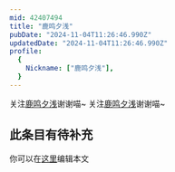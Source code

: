 ```yaml
---
mid: 42407494
title: "鹿鸣夕浅"
pubDate: "2024-11-04T11:26:46.990Z"
updatedDate: "2024-11-04T11:26:46.990Z"
profile:
  {
    Nickname: ["鹿鸣夕浅"],
  }
---
```


关注[鹿鸣夕浅](https://space.bilibili.com/42407494)谢谢喵~ 关注[鹿鸣夕浅](https://space.bilibili.com/42407494)谢谢喵~

## 此条目有待补充
你可以在[这里](https://github.com/Yuhanawa/VTuber.ICU/edit/master/src/content/v/鹿鸣夕浅/index.md)编辑本文
